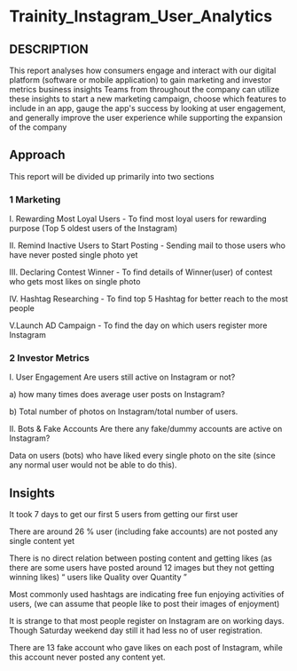 # Trainity_Instagram_User_Analytics

## DESCRIPTION
This report analyses how consumers engage and interact with our digital platform (software or mobile application) to gain marketing and investor metrics business insights Teams from throughout the company can utilize these insights to start a new marketing campaign, choose which features to include in an app, gauge the app's success by looking at user engagement, and generally improve the user experience while supporting the expansion of the company

## Approach
This report will be divided up primarily into two sections

### 1 Marketing
I. Rewarding Most Loyal Users - To find most loyal users for rewarding purpose (Top 5 oldest users of the Instagram)

II. Remind Inactive Users to Start Posting - Sending mail to those users who have never posted single photo yet

III. Declaring Contest Winner - To find details of Winner(user) of contest who gets most likes on single photo

IV. Hashtag Researching - To find top 5 Hashtag for better reach to the most people

V.Launch AD Campaign - To find the day on which users register more Instagram

### 2 Investor Metrics
I. User Engagement
Are users still active on Instagram or not?

a) how many times does average user posts on Instagram?

b) Total number of photos on Instagram/total number of users.

II. Bots & Fake Accounts Are there any fake/dummy accounts are active on Instagram?

Data on users (bots) who have liked every single photo on the site (since any normal user would not be able to do this).

## Insights
It took 7 days to get our first 5 users from getting our first user

There are around 26 % user (including fake accounts) are not posted any single content yet

There is no direct relation between posting content and getting likes (as there are some users have posted around 12 images but they not getting winning likes) “ users like Quality over Quantity ”

Most commonly used hashtags are indicating free fun enjoying activities of users, (we can assume that people like to post their images of enjoyment)

It is strange to that most people register on Instagram are on working days. Though Saturday weekend day still it had less no of user registration.

There are 13 fake account who gave likes on each post of Instagram, while this account never posted any content yet.
